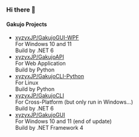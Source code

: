 ### Hi there 👋

#### Gakujo Projects

- [xyzyxJP/GakujoGUI-WPF](https://github.com/xyzyxJP/GakujoGUI-WPF)  
    For Windows 10 and 11  
    Build by .NET 6
- [xyzyxJP/GakujoAPI](https://github.com/xyzyxJP/GakujoAPI)  
    For Web Application  
    Build by Python
- [xyzyxJP/GakujoCLI-Python](https://github.com/xyzyxJP/GakujoCLI-Python)  
    For Linux    
    Build by Python
- [xyzyxJP/GakujoCLI](https://github.com/xyzyxJP/GakujoCLI)  
    For Cross-Platform (but only run in Windows...)  
    Build by .NET 6
- [xyzyxJP/GakujoGUI](https://github.com/xyzyxJP/GakujoGUI)  
    For Windows 10 and 11 (end of update)  
    Build by .NET Framework 4  